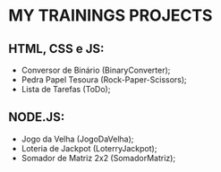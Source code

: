 # MY TRAININGS PROJECTS

## HTML, CSS e JS:

- Conversor de Binário (BinaryConverter);
- Pedra Papel Tesoura (Rock-Paper-Scissors);
- Lista de Tarefas (ToDo);

## NODE.JS:

- Jogo da Velha (JogoDaVelha);
- Loteria de Jackpot (LoterryJackpot);
- Somador de Matriz 2x2 (SomadorMatriz);
